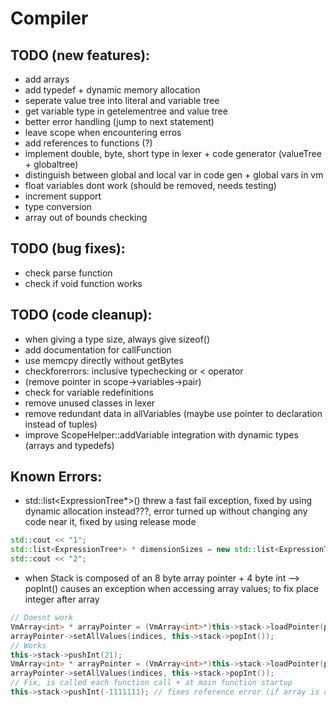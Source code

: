 # Compiler

## TODO (new features):
- add arrays
- add typedef + dynamic memory allocation
- seperate value tree into literal and variable tree
- get variable type in getelementree and value tree
- better error handling (jump to next statement)
- leave scope when encountering erros
- add references to functions (?)
- implement double, byte, short type in lexer + code generator (valueTree + globaltree)
- distinguish between global and local var in code gen + global vars in vm
- float variables dont work (should be removed, needs testing)
- increment support
- type conversion
- array out of bounds checking
## TODO (bug fixes):
- check parse function
- check if void function works
## TODO (code cleanup):
- when giving a type size, always give sizeof()
- add documentation for callFunction
- use memcpy directly without getBytes
- checkforerrors: inclusive typechecking or < operator
- (remove pointer in scope->variables->pair)
- check for variable redefinitions
- remove unused classes in lexer
- remove redundant data in allVariables (maybe use pointer to declaration instead of tuples)
- improve ScopeHelper::addVariable integration with dynamic types (arrays and typedefs)

## Known Errors:
- std::list<ExpressionTree*>() threw a fast fail exception, fixed by using dynamic allocation instead???, error turned up without changing any code near it, fixed by using release mode
```c++
std::cout << "1";
std::list<ExpressionTree*> * dimensionSizes = new std::list<ExpressionTree*>();
std::cout << "2";
```
- when Stack is composed of an 8 byte array pointer + 4 byte int --> popInt() causes an exception when accessing array values; to fix place integer after array
```c++
// Doesnt work
VmArray<int> * arrayPointer = (VmArray<int>*)this->stack->loadPointer(position);
arrayPointer->setAllValues(indices, this->stack->popInt());
// Works
this->stack->pushInt(21);
VmArray<int> * arrayPointer = (VmArray<int>*)this->stack->loadPointer(position);
arrayPointer->setAllValues(indices, this->stack->popInt());
// Fix, is called each function call + at main function startup
this->stack->pushInt(-1111111); // fixes reference error (if array is on top of stack)
```
